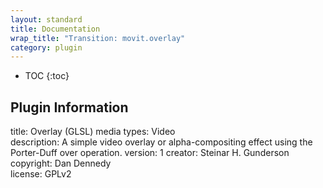 ```yaml
---
layout: standard
title: Documentation
wrap_title: "Transition: movit.overlay"
category: plugin
---
```

* TOC
{:toc}

## Plugin Information

title: Overlay (GLSL)
media types:
Video  
description: A simple video overlay or alpha-compositing effect using the Porter-Duff over operation.
version: 1
creator: Steinar H. Gunderson
copyright: Dan Dennedy  
license: GPLv2  
